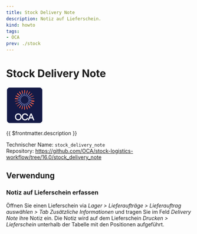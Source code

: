 ```yaml
---
title: Stock Delivery Note
description: Notiz auf Lieferschein.
kind: howto
tags:
- OCA
prev: ./stock
---
```

# Stock Delivery Note
![icon_oca_app](attachments/icon_oca_app.png)

{{ $frontmatter.description }}

Technischer Name: `stock_delivery_note`\
Repository: <https://github.com/OCA/stock-logistics-workflow/tree/16.0/stock_delivery_note>

## Verwendung

### Notiz auf Lieferschein erfassen

Öffnen Sie einen Lieferschein via *Lager > Lieferaufträge > Lieferauftrag auswählen > Tab Zusätzliche Informationen* und tragen Sie im Feld *Delivery Note* ihre Notiz ein. Die Notiz wird auf dem Lieferschein *Drucken > Lieferschein* unterhalb der Tabelle mit den Positionen aufgeführt.